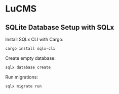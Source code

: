 # LuCMS

## SQLite Database Setup with SQLx

Install SQLx CLI with Cargo:
```sh
cargo install sqlx-cli
```

Create empty database:
```sh
sqlx database create
```

Run migrations:
```sh
sqlx migrate run
```